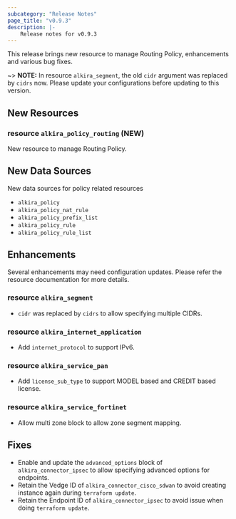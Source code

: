 ```yaml
---
subcategory: "Release Notes"
page_title: "v0.9.3"
description: |-
    Release notes for v0.9.3
---
```


This release brings new resource to manage Routing Policy,
enhancements and various bug fixes.

~> **NOTE:** In resource `alkira_segment`, the old `cidr` argument was
replaced by `cidrs` now. Please update your configurations before
updating to this version.


## New Resources

### resource `alkira_policy_routing` (**NEW**)

New resource to manage Routing Policy.

## New Data Sources

New data sources for policy related resources

* `alkira_policy`
* `alkira_policy_nat_rule`
* `alkira_policy_prefix_list`
* `alkira_policy_rule`
* `alkira_policy_rule_list`

## Enhancements

Several enhancements may need configuration updates. Please refer the
resource documentation for more details.

### resource `alkira_segment`

* `cidr` was replaced by `cidrs` to allow specifying multiple CIDRs.

### resource `alkira_internet_application`

* Add `internet_protocol` to support IPv6.

### resource `alkira_service_pan`

* Add `license_sub_type` to support MODEL based and CREDIT based license.

### resource `alkira_service_fortinet`

* Allow multi zone block to allow zone segment mapping.

## Fixes

* Enable and update the `advanced_options` block of `alkira_connector_ipsec` to allow specifying advanced options for endpoints.
* Retain the Vedge ID of `alkira_connector_cisco_sdwan` to avoid creating instance again during `terraform update`.
* Retain the Endpoint ID of `alkira_connector_ipsec` to avoid issue when doing `terraform update`.
